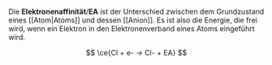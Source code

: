 Die **Elektronenaffinität**/**EA** ist der Unterschied zwischen dem Grundzustand eines [[Atom|Atoms]] und dessen [[Anion]]. Es ist also die Energie, die frei wird, wenn ein Elektron in den Elektronenverband eines Atoms eingeführt wird.

$$
\ce{Cl + e- -> Cl- + EA}
$$